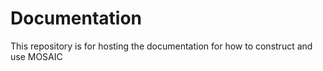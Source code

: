 # Documentation
This repository is for hosting the documentation for how to construct and use MOSAIC
